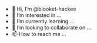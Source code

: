 - 👋 Hi, I’m @blooket-hackee
- 👀 I’m interested in ...
- 🌱 I’m currently learning ...
- 💞️ I’m looking to collaborate on ...
- 📫 How to reach me ...

<!---
blooket-hackee/blooket-hackee is a ✨ special ✨ repository because its `README.md` (this file) appears on your GitHub profile.
You can click the Preview link to take a look at your changes.
--->
